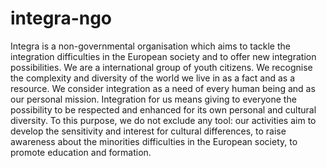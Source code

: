 # integra-ngo
Integra is a non-governmental organisation which aims to tackle the integration difficulties in the European society and to offer new  integration possibilities. We are a international group of youth citizens. We recognise the complexity and diversity of the world we live in as a fact and as a resource. We consider integration as a need of every human being and as our personal mission. Integration for us means giving to everyone the possibility to be respected and enhanced for its own personal and cultural diversity. To this purpose, we  do not exclude any tool: our activities aim to develop the sensitivity and interest for cultural differences, to raise awareness about the minorities difficulties in the European society, to promote education and formation.

